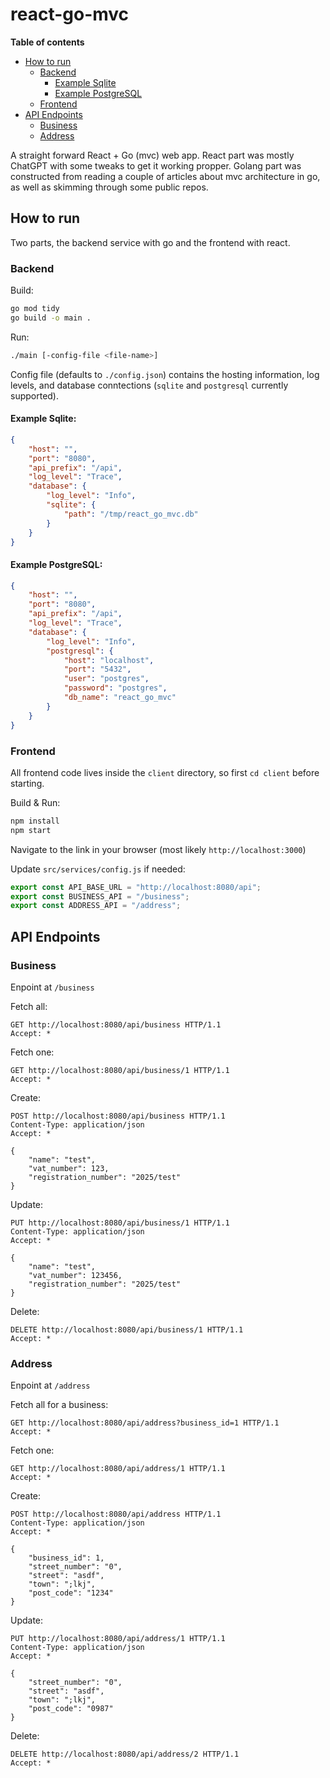 # react-go-mvc

**Table of contents**
- [How to run](#how-to-run)
	- [Backend](#backend)
		- [Example Sqlite](#example-sqlite)
		- [Example PostgreSQL](#example-postgresql)
	- [Frontend](#frontend)
- [API Endpoints](#api-endpoints)
	- [Business](#business)
	- [Address](#address)

A straight forward React + Go (mvc) web app.
React part was mostly ChatGPT with some tweaks to get it working propper.
Golang part was constructed from reading a couple of articles about mvc architecture in go, as well as skimming through some public repos.

## How to run

Two parts, the backend service with go and the frontend with react.

### Backend

Build:
```sh
go mod tidy
go build -o main .
```

Run:
```sh
./main [-config-file <file-name>]
```

Config file (defaults to `./config.json`) contains the hosting information, log levels, and database conntections (`sqlite` and `postgresql` currently supported).

#### Example Sqlite:
```json
{
    "host": "",
    "port": "8080",
    "api_prefix": "/api",
    "log_level": "Trace",
    "database": {
    	"log_level": "Info",
    	"sqlite": {
    		"path": "/tmp/react_go_mvc.db"
    	}
    }
}
```

#### Example PostgreSQL:
```json
{
    "host": "",
    "port": "8080",
    "api_prefix": "/api",
    "log_level": "Trace",
    "database": {
    	"log_level": "Info",
    	"postgresql": {
    		"host": "localhost",
    		"port": "5432",
    		"user": "postgres",
    		"password": "postgres",
    		"db_name": "react_go_mvc"
    	}
    }
}
```

### Frontend

All frontend code lives inside the `client` directory, so first `cd client` before starting.

Build & Run:
```sh
npm install
npm start
```

Navigate to the link in your browser (most likely `http://localhost:3000`)

Update `src/services/config.js` if needed:
```js
export const API_BASE_URL = "http://localhost:8080/api";
export const BUSINESS_API = "/business";
export const ADDRESS_API = "/address";
```

## API Endpoints

### Business

Enpoint at `/business`

Fetch all:

```http
GET http://localhost:8080/api/business HTTP/1.1
Accept: *
```

Fetch one:

```http
GET http://localhost:8080/api/business/1 HTTP/1.1
Accept: *
```

Create:

```http
POST http://localhost:8080/api/business HTTP/1.1
Content-Type: application/json
Accept: *

{
	"name": "test",
	"vat_number": 123,
	"registration_number": "2025/test"
}

```

Update:

```http
PUT http://localhost:8080/api/business/1 HTTP/1.1
Content-Type: application/json
Accept: *

{
	"name": "test",
	"vat_number": 123456,
	"registration_number": "2025/test"
}
```

Delete:

```http
DELETE http://localhost:8080/api/business/1 HTTP/1.1
Accept: *
```

### Address

Enpoint at `/address`

Fetch all for a business:

```http
GET http://localhost:8080/api/address?business_id=1 HTTP/1.1
Accept: *
```

Fetch one:

```http
GET http://localhost:8080/api/address/1 HTTP/1.1
Accept: *
```

Create:

```http
POST http://localhost:8080/api/address HTTP/1.1
Content-Type: application/json
Accept: *

{
	"business_id": 1,
	"street_number": "0",
	"street": "asdf",
	"town": ";lkj",
	"post_code": "1234"
}
```

Update:

```http
PUT http://localhost:8080/api/address/1 HTTP/1.1
Content-Type: application/json
Accept: *

{
	"street_number": "0",
	"street": "asdf",
	"town": ";lkj",
	"post_code": "0987"
}
```

Delete:

```http
DELETE http://localhost:8080/api/address/2 HTTP/1.1
Accept: *
```
